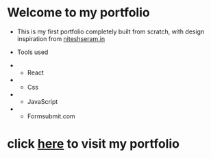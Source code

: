 # Welcome to my portfolio
* This is my first portfolio completely built from scratch, with design inspiration from [niteshseram.in](niteshseram.in)


* Tools used 
* * React
* * Css
* * JavaScript
* * Formsubmit.com


# click [here](https://anilkumarmr.netlify.app/) to visit my portfolio
